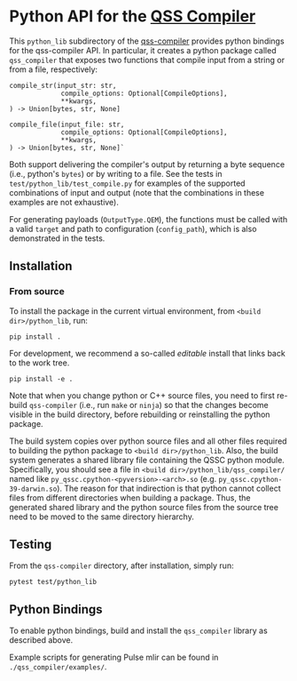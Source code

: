 # Python API for the [QSS Compiler](../README.md)

This `python_lib` subdirectory of the
[qss-compiler](https://github.com/Qiskit/qss-compiler/) provides python
bindings for the qss-compiler API. In particular, it creates a python
package called `qss_compiler` that exposes two functions that compile input from a string or from a file, respectively:

```
compile_str(input_str: str,
             compile_options: Optional[CompileOptions],
             **kwargs,
) -> Union[bytes, str, None]

compile_file(input_file: str,
             compile_options: Optional[CompileOptions],
             **kwargs,
) -> Union[bytes, str, None]`
```

Both support delivering the compiler's output by returning a byte sequence (i.e., python's `bytes`) or by writing to a file. See the tests in `test/python_lib/test_compile.py` for examples of the supported combinations of input and output (note that the combinations in these examples are not exhaustive).

For generating payloads (`OutputType.QEM`), the functions must be called with a valid `target` and path to configuration (`config_path`), which is also demonstrated in the tests.


## Installation

### From source

To install the package in the current virtual environment, from `<build dir>/python_lib`, run:

    pip install .

For development, we recommend a so-called _editable_ install that links back to the work tree.

    pip install -e .

Note that when you change python or C++ source files, you need to first re-build `qss-compiler` (i.e., run `make` or `ninja`) so that the changes become visible in the build directory, before rebuilding or reinstalling the python package.

The build system copies over python source files and all other files required to building the python package to `<build dir>/python_lib`. Also, the build system generates a shared library file containing the QSSC python module. Specifically, you should see a file in `<build dir>/python_lib/qss_compiler/` named like `py_qssc.cpython-<pyversion>-<arch>.so` (e.g. `py_qssc.cpython-39-darwin.so`).
The reason for that indirection is that python cannot collect files from different directories when building a package. Thus, the generated shared library and the python source files from the source tree need to be moved to the same directory hierarchy.


## Testing

From the `qss-compiler` directory, after installation, simply run:

    pytest test/python_lib



## Python Bindings

To enable python bindings, build and install the `qss_compiler` library as described above.

Example scripts for generating Pulse mlir can be found in `./qss_compiler/examples/`.